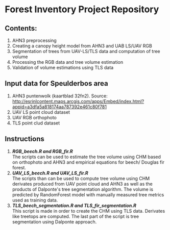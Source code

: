 # Forest Inventory Project Repository

## Contents:
1. AHN3 preprocessing
2. Creating a canopy height model from AHN3 and UAB LS/UAV RGB
3. Segmentation of trees from UAV-LS/TLS data and computation of tree volume
4. Processing the RGB data and tree volume estimation
5. Validation of volume estimations using TLS data

## Input data for Speulderbos area
1. AHN3 puntenwolk (kaartblad 32fn2). Source: http://esrinlcontent.maps.arcgis.com/apps/Embed/index.html?appid=a3dfa5a818174aa787392e461c80f781
2. UAV LS point cloud dataset
3. UAV RGB orthophoto
4. TLS point clud dataset

## Instructions
1. ***RGB_beech.R and RGB_fir.R***   
The scripts can be used to estimate the tree volume using CHM based on orthophoto and AHN3 and empirical equations for beech/ Douglas fir forest.
2. ***UAV_LS_beech.R and UAV_LS_fir.R***   
The scripts than can be used to compute tree volume using CHM derivates produced from UAV point cloud and AHN3 as well as the products of Dalponte's tree segmentation algorithm. The volume is predicted by RandomForest model with manually measured tree metrics used as training data.
3. ***TLS_beech_segmentation.R and TLS_fir_segmentation.R***  
This script is made in order to create the CHM using TLS data. Derivates like treetops are computed. The last part of the script is tree segmentation using Dalponte approach.
